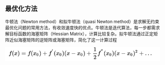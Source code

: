 ## 最优化方法

牛顿法（Newton method）和拟牛顿法（quasi Newton method）是求解无约束最优化问题的常用方法，有收敛速度快的优点。牛顿法是迭代算法，每一步都需求解目标函数的海塞矩阵（Hessian Matrix），计算比较复杂。拟牛顿法通过正定矩阵近似海塞矩阵的逆矩阵或海塞矩阵，简化了这一计算过程

![image-20200323234729390](最优化方法.assets/image-20200323234729390.png)

